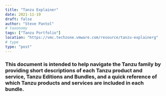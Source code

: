 ```yaml
---
title: "Tanzu Explainer"
date: 2021-11-19
draft: false
author: "Steve Pantol"
# taxonomy
tags: ["Tanzu Portfolio"]
location: "https://vmc.techzone.vmware.com/resource/tanzu-explainerg"
# type
type: "post"
---
```


### This document is intended to help navigate the Tanzu family by providing short descriptions of each Tanzu product and service, Tanzu Editions and Bundles, and a quick reference of which Tanzu products and services are included in each bundle.
